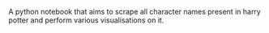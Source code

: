 A python notebook that aims to scrape all character names present in harry potter and perform various visualisations on it. 
